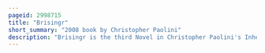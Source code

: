 ```yaml
---
pageid: 2998715
title: "Brisingr"
short_summary: "2008 book by Christopher Paolini"
description: "Brisingr is the third Novel in Christopher Paolini's Inheritance Cycle. It was released on September 20, 2008. Originally paolini intended to conclude the then Inheritance Trilogy in three Books but during the Writing of the third Book he decided that the Series was too complex to conclude in one Book because the single Book would be close to 1500 Pages long. A deluxe Edition of Brisingr which contains removed Scenes and previously unseen Art was released on 13 October 2009."
---
```

